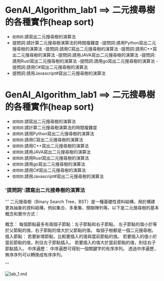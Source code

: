 # GenAI_Algorithm_lab1 ==> 二元搜尋樹的各種實作(heap sort)
- `提問詞`:請寫出二元搜尋樹的演算法
- 提問詞:請計算二元搜尋樹演算法的時間複雜度
-提問詞:請用Python寫出二元搜尋樹的演算法
-提問詞:請用C寫出二元搜尋樹的演算法
-提問詞:請用C++寫出二元搜尋樹的演算法
-提問詞:請用JAVA寫出二元搜尋樹的演算法
-提問詞:請用Rust寫出二元搜尋樹的演算法
-提問詞:請用go寫出二元搜尋樹的演算法
-提問詞:請用C#寫出二元搜尋樹的演算法
- 提問詞:請用Javascript#寫出二元搜尋樹的演算法

# GenAI_Algorithm_lab1 ==> 二元搜尋樹的各種實作(heap sort)
- `提問詞`:請寫出二元搜尋樹的演算法
- `提問詞`:請計算二元搜尋樹演算法的時間複雜度
- `提問詞`:請用Python寫出二元搜尋樹的演算法
- `提問詞`:請用C寫出二元搜尋樹的演算法
- `提問詞`:請用C++寫出二元搜尋樹的演算法
- `提問詞`:請用JAVA寫出二元搜尋樹的演算法
- `提問詞`:請用Rust寫出二元搜尋樹的演算法
- `提問詞`:請用go寫出二元搜尋樹的演算法
- `提問詞`:請用C#寫出二元搜尋樹的演算法
- `提問詞`:請用Javascript#寫出二元搜尋樹的演算法

### '提問詞':請寫出二元搜尋樹的演算法
'''
二元搜尋樹（Binary Search Tree，BST）是一種基礎性資料結構，用於構建更為抽象的資料結構，例如集合、多重集、關聯陣列等。以下是二元搜尋樹的基本概念和實作方式：

概念：
每個節點最多有兩個子節點：左子節點和右子節點。
左子節點的值小於等於父節點的值，右子節點的值大於父節點的值。
每個子樹都是一個二元搜尋樹。
插入節點：
若要新增節點，比較要插入的值與當前節點的值。
若要插入的值小於當前節點的值，則往左子節點插入。
若要插入的值大於當前節點的值，則往右子節點插入。
中序遍歷：
中序遍歷可得到一個關鍵字的有序序列。
透過中序遍歷，無序序列可以轉換成有序序列。


'''

![lab_1.md](labs_1_1)

